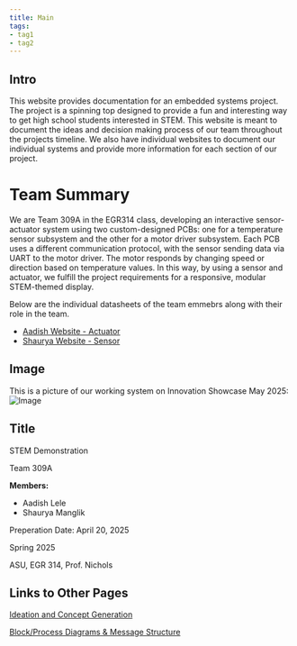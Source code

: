 ```yaml
---
title: Main
tags:
- tag1
- tag2
---
```


## Intro

This website provides documentation for an embedded systems project. The project is a spinning top designed to provide a fun and interesting way to get high school students interested in STEM. This website is meant to document the ideas and decision making process of our team throughout the projects timeline. We also have individual websites to document our individual systems and provide more information for each section of our project.

# Team Summary  
We are Team 309A in the EGR314 class, developing an interactive sensor-actuator system using two custom-designed PCBs: one for a temperature sensor subsystem and the other for a motor driver subsystem. Each PCB uses a different communication protocol, with the sensor sending data via UART to the motor driver. The motor responds by changing speed or direction based on temperature values. In this way, by using a sensor and actuator, we fulfill the project requirements for a responsive, modular STEM-themed display.

Below are the individual datasheets of the team emmebrs along with their role in the team.

- [Aadish Website - Actuator](https://aadishlele.github.io/)
- [Shaurya Website - Sensor](https://shauryamanglik.github.io/shauryamanglik/)

## Image

This is a picture of our working system on Innovation Showcase May 2025:  
![Image](https://github.com/user-attachments/assets/476ecaa3-8f43-4721-9d42-3405bea34035)

## Title

STEM Demonstration

Team 309A

**Members:**

- Aadish Lele
- Shaurya Manglik

Preperation Date: April 20, 2025

Spring 2025

ASU, EGR 314, Prof. Nichols


## Links to Other Pages

[Ideation and Concept Generation](Ideation-and-Concept-Generation.md)

[Block/Process Diagrams & Message Structure](Block-Process-Diagrams-Message-Structure.md)

